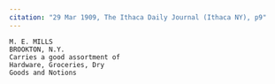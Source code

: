 ```yaml
---
citation: "29 Mar 1909, The Ithaca Daily Journal (Ithaca NY), p9"
---
```


    M. E. MILLS
    BROOKTON, N.Y.
    Carries a good assortment of 
    Hardware, Groceries, Dry
    Goods and Notions


